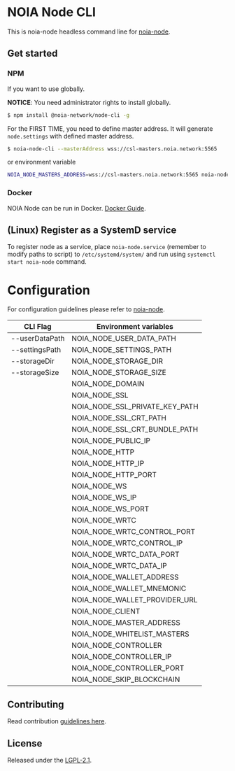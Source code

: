 # NOIA Node CLI

This is noia-node headless command line for [noia-node][noia-node].

## Get started

### NPM

If you want to use globally.

**NOTICE**: You need administrator rights to install globally.

```sh
$ npm install @noia-network/node-cli -g
```

For the FIRST TIME, you need to define master address. It will generate `node.settings` with defined master address.

```sh
$ noia-node-cli --masterAddress wss://csl-masters.noia.network:5565
```

or environment variable

```sh
NOIA_NODE_MASTERS_ADDRESS=wss://csl-masters.noia.network:5565 noia-node-cli
```

### Docker

NOIA Node can be run in Docker. [Docker Guide](https://github.com/noia-network/node-docker).

## (Linux) Register as a SystemD service

To register node as a service, place `noia-node.service` (remember to modify paths to script) to `/etc/systemd/system/` and run using `systemctl start noia-node` command.

# Configuration

For configuration guidelines please refer to [noia-node](https://github.com/noia-network/noia-node#configuration).

| CLI Flag       | Environment variables          |
| -------------- | ------------------------------ |
| --userDataPath | NOIA_NODE_USER_DATA_PATH       |
| --settingsPath | NOIA_NODE_SETTINGS_PATH        |
| --storageDir   | NOIA_NODE_STORAGE_DIR          |
| --storageSize  | NOIA_NODE_STORAGE_SIZE         |
|                | NOIA_NODE_DOMAIN               |
|                | NOIA_NODE_SSL                  |
|                | NOIA_NODE_SSL_PRIVATE_KEY_PATH |
|                | NOIA_NODE_SSL_CRT_PATH         |
|                | NOIA_NODE_SSL_CRT_BUNDLE_PATH  |
|                | NOIA_NODE_PUBLIC_IP            |
|                | NOIA_NODE_HTTP                 |
|                | NOIA_NODE_HTTP_IP              |
|                | NOIA_NODE_HTTP_PORT            |
|                | NOIA_NODE_WS                   |
|                | NOIA_NODE_WS_IP                |
|                | NOIA_NODE_WS_PORT              |
|                | NOIA_NODE_WRTC                 |
|                | NOIA_NODE_WRTC_CONTROL_PORT    |
|                | NOIA_NODE_WRTC_CONTROL_IP      |
|                | NOIA_NODE_WRTC_DATA_PORT       |
|                | NOIA_NODE_WRTC_DATA_IP         |
|                | NOIA_NODE_WALLET_ADDRESS       |
|                | NOIA_NODE_WALLET_MNEMONIC      |
|                | NOIA_NODE_WALLET_PROVIDER_URL  |
|                | NOIA_NODE_CLIENT               |
|                | NOIA_NODE_MASTER_ADDRESS       |
|                | NOIA_NODE_WHITELIST_MASTERS    |
|                | NOIA_NODE_CONTROLLER           |
|                | NOIA_NODE_CONTROLLER_IP        |
|                | NOIA_NODE_CONTROLLER_PORT      |
|                | NOIA_NODE_SKIP_BLOCKCHAIN      |

## Contributing

Read contribution [guidelines here](CONTRIBUTING.md).

## License

Released under the [LGPL-2.1](LICENSE).

[noia-node]: https://github.com/noia-network/noia-node
